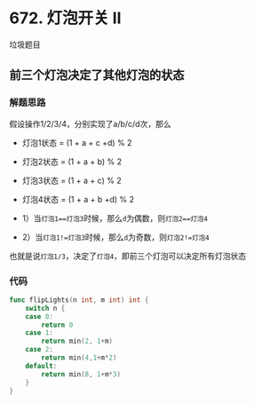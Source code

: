 # 672. 灯泡开关 Ⅱ
垃圾题目

## 前三个灯泡决定了其他灯泡的状态
### 解题思路
假设操作1/2/3/4，分别实现了a/b/c/d次，那么
* 灯泡1状态 = (1 + a + c +d) % 2
* 灯泡2状态 = (1 + a + b) % 2
* 灯泡3状态 = (1 + a + c) % 2
* 灯泡4状态 = (1 + a + b +d) % 2

* 1）当``灯泡1==灯泡3``时候，那么``d``为偶数，则``灯泡2==灯泡4``
* 2）当``灯泡1!=灯泡3``时候，那么``d``为奇数，则``灯泡2!=灯泡4``

也就是说``灯泡1/3``，决定了``灯泡4``，即前三个灯泡可以决定所有灯泡状态

### 代码
```go
func flipLights(n int, m int) int {
	switch n {
	case 0:
		return 0
	case 1:
		return min(2, 1+m)
	case 2:
		return min(4,1+m*2)
	default:
		return min(8, 1+m*3)
	}
}
```
